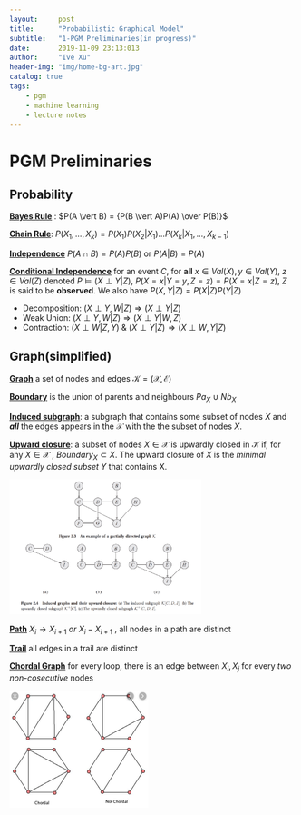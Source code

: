```yaml
---
layout:     post
title:      "Probabilistic Graphical Model"
subtitle:   "1-PGM Preliminaries(in progress)"
date:       2019-11-09 23:13:013
author:     "Ive Xu"
header-img: "img/home-bg-art.jpg"
catalog: true
tags:
    - pgm
    - machine learning
    - lecture notes
---
```


# PGM Preliminaries

## Probability

**<u>Bayes Rule</u>** : $P(A \vert B) = {P(B \vert A)P(A) \over P(B)}$

**<u>Chain Rule</u>**: $P(X_1, ..., X_k) = P(X_1)P(X_2 \vert X_1)...P(X_k \vert X_1, ..., X_{k-1})$

**<u>Independence</u>** $P(A \cap B) = P(A)P(B)$ or $P(A \vert B)=P(A)$

**<u>Conditional Independence</u>** for an event $C$, for **all** $x \in Val(X), y \in Val(Y),\ z \in Val(Z)$ denoted $P \vDash (X \perp Y \vert Z)$, $P(X=x \vert Y=y,Z=z) = P(X=x \vert Z=z)$, $Z$ is said to be **observed**. We also have $P(X, Y \vert Z) = P(X \vert Z)P(Y \vert Z)$

* Decomposition: $(X \perp Y , W  \vert  Z) \Rightarrow (X \perp Y  \vert  Z)$
* Weak Union: $(X \perp Y,W \vert Z) \Rightarrow (X \perp Y \vert  W, Z)$
* Contraction: $(X \perp W \vert Z, Y)\ \&\ (X \perp Y \vert Z) \Rightarrow (X \perp W,Y \vert Z)$

## Graph(simplified)

**<u>Graph</u>** a set of nodes and edges $\mathcal{K} = (\mathcal{X}, \mathcal{E})$

**<u>Boundary</u>** is the union of parents and neighbours $Pa_X\ \cup\ Nb_X$

**<u>Induced subgraph</u>**: a subgraph that contains some subset of nodes $X$ and ***all*** the edges appears in the $\mathcal{X}$ with the the subset of nodes $X$.

**<u>Upward closure</u>**: a subset of nodes $X \in \mathcal{X}$ is upwardly closed in $\mathcal{K}$ if, for any $X \in \mathcal{X}$ , $Boundary_X \subset X$. The upward closure of $X$ is the *minimal upwardly closed subset* $Y$ that contains X.

<img src="/img/post/image-20191027163342019.png" alt="image-20191027163342019" style="zoom:33%;" />

**<u>Path</u>** $X_i \rightarrow X_{i+1}\ or\ X_i-X_{i+1}$ , all nodes in a path are distinct

**<u>Trail</u>** all edges in a trail are distinct

**<u>Chordal Graph</u>** for every loop, there is an edge between $X_i, X_j$ for every *two non-cosecutive* nodes

<img src="/img/post/image-20191027170503828.png" alt="image-20191027170503828" style="zoom:25%;" />

